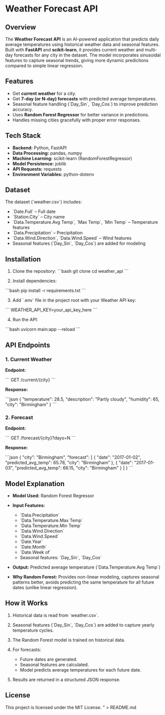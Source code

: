 # Weather Forecast API

## Overview
The **Weather Forecast API** is an AI-powered application that predicts daily average temperatures using historical weather data and seasonal features. Built with **FastAPI** and **scikit-learn**, it provides current weather and multi-day forecasts for any city in the dataset. The model incorporates sinusoidal features to capture seasonal trends, giving more dynamic predictions compared to simple linear regression.

## Features
- Get **current weather** for a city.
- Get **7-day (or N-day) forecasts** with predicted average temperatures.
- Seasonal feature handling (\`Day_Sin\`, \`Day_Cos\`) to improve prediction accuracy.
- Uses **Random Forest Regressor** for better variance in predictions.
- Handles missing cities gracefully with proper error responses.

## Tech Stack
- **Backend:** Python, FastAPI  
- **Data Processing:** pandas, numpy  
- **Machine Learning:** scikit-learn (RandomForestRegressor)  
- **Model Persistence:** joblib  
- **API Requests:** requests  
- **Environment Variables:** python-dotenv  

## Dataset
The dataset (\`weather.csv\`) includes:
- \`Date.Full\` – Full date
- \`Station.City\` – City name
- \`Data.Temperature.Avg Temp\`, \`Max Temp\`, \`Min Temp\` – Temperature features
- \`Data.Precipitation\` – Precipitation
- \`Data.Wind.Direction\`, \`Data.Wind.Speed\` – Wind features
- Seasonal features (\`Day_Sin\`, \`Day_Cos\`) are added for modeling

## Installation

1. Clone the repository:
\`\`\`bash
git clone <repo-url>
cd weather_api
\`\`\`

2. Install dependencies:

\`\`\`bash
pip install -r requirements.txt
\`\`\`

3. Add \`.env\` file in the project root with your Weather API key:

\`\`\`
WEATHER_API_KEY=your_api_key_here
\`\`\`

4. Run the API:

\`\`\`bash
uvicorn main:app --reload
\`\`\`

## API Endpoints

### 1. Current Weather

**Endpoint:**

\`\`\`
GET /current/{city}
\`\`\`

**Response:**

\`\`\`json
{
  "temperature": 28.5,
  "description": "Partly cloudy",
  "humidity": 65,
  "city": "Birmingham"
}
\`\`\`

### 2. Forecast

**Endpoint:**

\`\`\`
GET /forecast/{city}?days=N
\`\`\`

**Response:**

\`\`\`json
{
  "city": "Birmingham",
  "forecast": [
    {
      "date": "2017-01-02",
      "predicted_avg_temp": 65.78,
      "city": "Birmingham"
    },
    {
      "date": "2017-01-03",
      "predicted_avg_temp": 66.15,
      "city": "Birmingham"
    }
  ]
}
\`\`\`

## Model Explanation

* **Model Used:** Random Forest Regressor
* **Input Features:**

  * \`Data.Precipitation\`
  * \`Data.Temperature.Max Temp\`
  * \`Data.Temperature.Min Temp\`
  * \`Data.Wind.Direction\`
  * \`Data.Wind.Speed\`
  * \`Date.Year\`
  * \`Date.Month\`
  * \`Date.Week of\`
  * Seasonal features: \`Day_Sin\`, \`Day_Cos\`
* **Output:** Predicted average temperature (\`Data.Temperature.Avg Temp\`)
* **Why Random Forest:** Provides non-linear modeling, captures seasonal patterns better, avoids predicting the same temperature for all future dates (unlike linear regression).

## How it Works

1. Historical data is read from \`weather.csv\`.
2. Seasonal features (\`Day_Sin\`, \`Day_Cos\`) are added to capture yearly temperature cycles.
3. The Random Forest model is trained on historical data.
4. For forecasts:

   * Future dates are generated.
   * Seasonal features are calculated.
   * Model predicts average temperatures for each future date.
5. Results are returned in a structured JSON response.

## License

This project is licensed under the MIT License.
" > README.md

